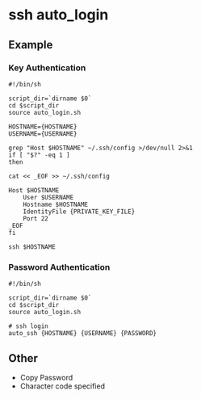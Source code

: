# ssh auto_login

## Example

### Key Authentication

    #!/bin/sh

    script_dir=`dirname $0`
    cd $script_dir
    source auto_login.sh

    HOSTNAME={HOSTNAME}
    USERNAME={USERNAME}

    grep "Host $HOSTNAME" ~/.ssh/config >/dev/null 2>&1
    if [ "$?" -eq 1 ]
    then

    cat << _EOF >> ~/.ssh/config

    Host $HOSTNAME
        User $USERNAME
        Hostname $HOSTNAME
        IdentityFile {PRIVATE_KEY_FILE}
        Port 22
    _EOF
    fi

    ssh $HOSTNAME

### Password Authentication

    #!/bin/sh

    script_dir=`dirname $0`
    cd $script_dir
    source auto_login.sh

    # ssh login
    auto_ssh {HOSTNAME} {USERNAME} {PASSWORD}

## Other
* Copy Password
* Character code specified